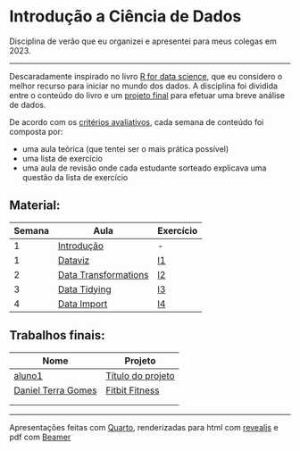 # Introdução a Ciência de Dados
Disciplina de verão que eu organizei e apresentei para meus colegas em 2023.

---

Descaradamente inspirado no livro [R for data science](https://r4ds.hadley.nz/), que eu considero o melhor recurso para iniciar no mundo dos dados. A disciplina foi dividida entre o conteúdo do livro e um [projeto final](metodologia/definicao_trabalho_final.md) para efetuar uma breve análise de dados.

De acordo com os [critérios avaliativos](metodologia/criterios_avaliativos.md), cada semana de conteúdo foi composta por:

- uma aula teórica (que tentei ser o mais prática possível)
- uma lista de exercício
- uma aula de revisão onde cada estudante sorteado explicava uma questão da lista de exercício

## Material:

| Semana | Aula | Exercício |
| - | --- | --- |
| 1 | [Introdução](aulas/a1/introdução.pdf) | - |
| 1 | [Dataviz](aulas/a2/dataviz.pdf)| [l1](aulas/exercicios/exercicios_1_2.qmd)  |
| 2 | [Data Transformations](aulas/a3/data_transformation.pdf) | [l2](aulas/a3/ex_data_transformation.qmd) |
| 3 | [Data Tidying](aulas/a4/data_tidying.pdf) | [l3](aulas/a5/ex_data_import.qmd)
| 4 | [Data Import](aulas/a5/data_import.pdf) | [l4](aulas/a5/ex_data_import.qmd)

## Trabalhos finais:

| Nome | Projeto |
| --- | --- |
| [aluno1](link_do_github) | [Título do projeto](link_do_projeto) |
| [Daniel Terra Gomes](https://github.com/ARRETdaniel) | [Fitbit Fitness](https://github.com/ARRETdaniel/22-2E_topicos_Especiais_em_IA_II_Sistemas_Inteligentes) |
|  |  |
|  |  |

---

Apresentações feitas com [Quarto](https://quarto.org/), renderizadas para html com [revealjs](https://quarto.org/docs/presentations/revealjs/) e pdf com [Beamer](https://quarto.org/docs/presentations/beamer.html)
